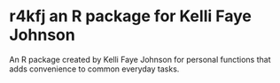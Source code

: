 r4kfj an R package for Kelli Faye Johnson
=========================================

An R package created by Kelli Faye Johnson for personal functions that adds convenience to common everyday tasks.